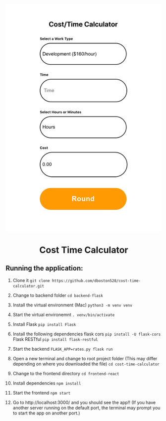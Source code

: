 

<p align="center">
    <img src="images/cost-calc.png"/>
    <h1 align="center"> Cost Time Calculator </h1>
</p>

## Running the application:

1. Clone it
`git clone https://github.com/dboston528/cost-time-calculator.git`

2. Change to backend folder 
`cd backend-flask`

3. Install the virtual environment (Mac)
`python3 -m venv venv`

4. Start the virtual environemnt
`. venv/bin/activate`

5. Install Flask
`pip install Flask`

6. Install the following dependencies
flask cors
`pip install -U flask-cors`
Flask RESTful
`pip install flask-restful`

7. Start the backend
`FLASK_APP=rates.py flask run`

8. Open a new terminal and change to root project folder (This may differ depending on where you downloaded the file)
`cd cost-time-calculator`

9. Change to the frontend directory
`cd frontend-react`

10. Install dependencies
`npm install`

11. Start the frontend
`npm start`

12. Go to http://localhost:3000/
and you should see the app!!
(If you have another server running on the default port, the terminal may prompt you to start the app on another port.)
